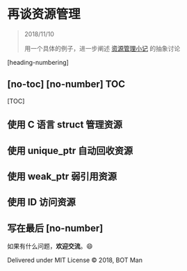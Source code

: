 ﻿# 再谈资源管理

> 2018/11/10
>
> 用一个具体的例子，进一步阐述 [资源管理小记](Resource-Management.md) 的抽象讨论

[heading-numbering]

## [no-toc] [no-number] TOC

[TOC]

## 使用 C 语言 struct 管理资源

## 使用 unique_ptr 自动回收资源

## 使用 weak_ptr 弱引用资源

## 使用 ID 访问资源

## 写在最后 [no-number]

如果有什么问题，**欢迎交流**。😄

Delivered under MIT License &copy; 2018, BOT Man
